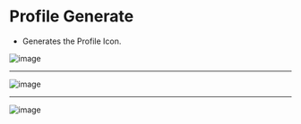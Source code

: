 # Profile Generate

- Generates the Profile Icon.

![image](https://user-images.githubusercontent.com/72241207/170445857-54c443f6-0214-488b-87eb-7284b464d548.png)

<hr>

![image](https://user-images.githubusercontent.com/72241207/170445917-5318e9f0-735a-4732-b9ee-0a4e46ec7373.png)

<hr>

![image](https://user-images.githubusercontent.com/72241207/170445983-78d039ad-378e-471a-99c7-af6f99063b6b.png)
